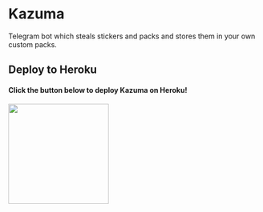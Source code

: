 # Kazuma
Telegram bot which steals stickers and packs and stores them in your own custom packs.

## Deploy to Heroku

<h4>Click the button below to deploy Kazuma on Heroku!</h4>    
<a href="https://dashboard.heroku.com/new?template=https://github.com/Pranav-Saraswat/PratheekBC"><img src="https://img.shields.io/badge/Deploy%20To%20Heroku-blueviolet?style=for-the-badge&logo=heroku" width="200""/></a>